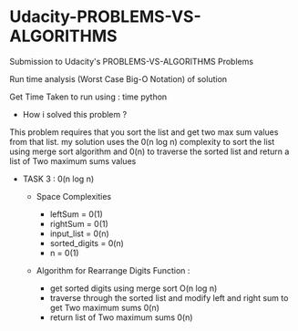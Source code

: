 
# Udacity-PROBLEMS-VS-ALGORITHMS

Submission to Udacity's PROBLEMS-VS-ALGORITHMS Problems

Run time analysis (Worst Case Big-O Notation) of solution

Get Time Taken to run using : time python <filename>

- How i solved this problem ?

This problem requires that you sort the list and get two max sum values from that list. my solution uses the 0(n log n) complexity to sort the list using merge sort algorithm and 0(n) to traverse the sorted list and return a list of Two maximum sums values

- TASK 3 : 0(n log n)

  - Space Complexities

    - leftSum = 0(1)
    - rightSum = 0(1)
    - input_list = 0(n)
    - sorted_digits = 0(n)
    - n = 0(1)

  - Algorithm for Rearrange Digits Function :
    - get sorted digits using merge sort O(n log n)
    - traverse through the sorted list and modify left and right sum to get Two maximum sums 0(n)
    - return list of Two maximum sums 0(n)
